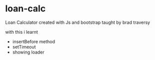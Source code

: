 # loan-calc
Loan Calculator created with Js and bootstrap taught by brad traversy

with this i learnt 
- insertBefore method
- setTimeout
- showing loader
